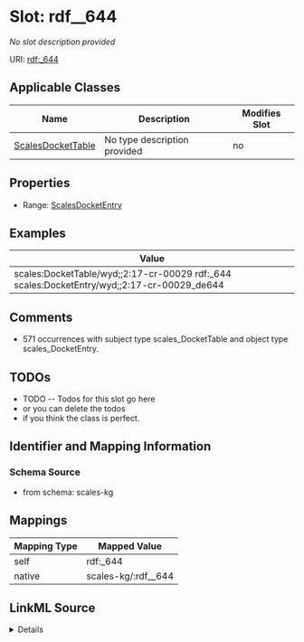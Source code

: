 

# Slot: rdf__644


_No slot description provided_





URI: [rdf:_644](http://www.w3.org/1999/02/22-rdf-syntax-ns#_644)



<!-- no inheritance hierarchy -->





## Applicable Classes

| Name | Description | Modifies Slot |
| --- | --- | --- |
| [ScalesDocketTable](../classes/ScalesDocketTable.md) | No type description provided |  no  |







## Properties

* Range: [ScalesDocketEntry](../classes/ScalesDocketEntry.md)






## Examples

| Value |
| --- |
| scales:DocketTable/wyd;;2:17-cr-00029 rdf:_644 scales:DocketEntry/wyd;;2:17-cr-00029_de644 |

## Comments

* 571 occurrences with subject type scales_DocketTable and object type scales_DocketEntry.

## TODOs

* TODO -- Todos for this slot go here
* or you can delete the todos
* if you think the class is perfect.

## Identifier and Mapping Information







### Schema Source


* from schema: scales-kg




## Mappings

| Mapping Type | Mapped Value |
| ---  | ---  |
| self | rdf:_644 |
| native | scales-kg/:rdf__644 |




## LinkML Source

<details>
```yaml
name: rdf__644
description: No slot description provided
todos:
- TODO -- Todos for this slot go here
- or you can delete the todos
- if you think the class is perfect.
comments:
- 571 occurrences with subject type scales_DocketTable and object type scales_DocketEntry.
examples:
- value: scales:DocketTable/wyd;;2:17-cr-00029 rdf:_644 scales:DocketEntry/wyd;;2:17-cr-00029_de644
from_schema: scales-kg
rank: 1000
slot_uri: rdf:_644
alias: rdf__644
domain_of:
- scales_DocketTable
range: scales_DocketEntry

```
</details>